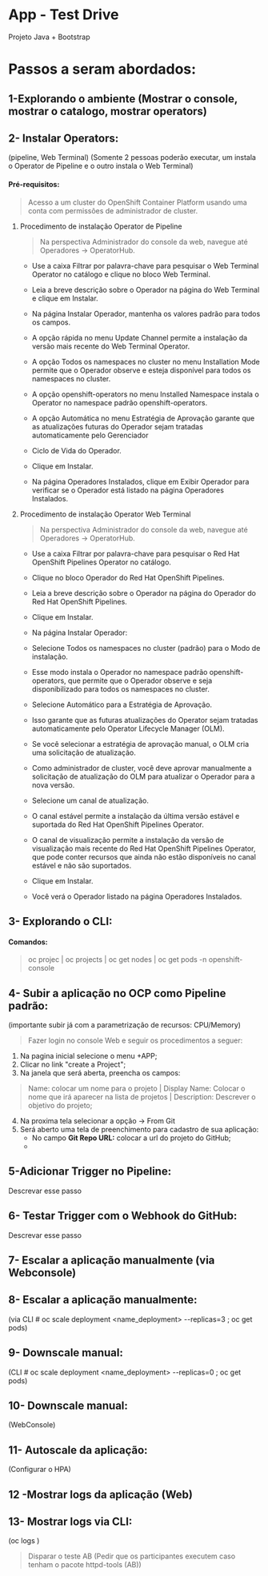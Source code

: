 # App - Test Drive
Projeto Java + Bootstrap 

# Passos a seram abordados:

## 1-Explorando o ambiente (Mostrar o console, mostrar o catalogo, mostrar operators)

## 2- Instalar Operators: 
(pipeline, Web Terminal) (Somente 2 pessoas poderão executar, um instala o Operator de Pipeline e o outro instala o Web Terminal)

#### Pré-requisitos:

> Acesso a um cluster do OpenShift Container Platform usando uma conta com permissões de administrador de cluster.

1. Procedimento de instalação Operator de Pipeline

      > Na perspectiva Administrador do console da web, navegue até Operadores → OperatorHub.

      - Use a caixa Filtrar por palavra-chave para pesquisar o Web Terminal Operator no catálogo e clique no bloco Web Terminal.

      - Leia a breve descrição sobre o Operador na página do Web Terminal e clique em Instalar.

      - Na página Instalar Operador, mantenha os valores padrão para todos os campos.

      - A opção rápida no menu Update Channel permite a instalação da versão mais recente do Web Terminal Operator.

      - A opção Todos os namespaces no cluster no menu Installation Mode permite que o Operador observe e esteja disponível para todos os namespaces no           cluster.

      - A opção openshift-operators no menu Installed Namespace instala o Operator no namespace padrão openshift-operators.

      - A opção Automática no menu Estratégia de Aprovação garante que as atualizações futuras do Operador sejam tratadas automaticamente pelo Gerenciador
      
      - Ciclo de Vida do Operador.

      - Clique em Instalar.

      - Na página Operadores Instalados, clique em Exibir Operador para verificar se o Operador está listado na página Operadores Instalados.


2. Procedimento de instalação Operator Web Terminal

      > Na perspectiva Administrador do console da web, navegue até Operadores → OperatorHub.

      - Use a caixa Filtrar por palavra-chave para pesquisar o Red Hat OpenShift Pipelines Operator no catálogo. 

      - Clique no bloco Operador do Red Hat OpenShift Pipelines.

      - Leia a breve descrição sobre o Operador na página do Operador do Red Hat OpenShift Pipelines. 

      - Clique em Instalar.
      
      - Na página Instalar Operador:

      - Selecione Todos os namespaces no cluster (padrão) para o Modo de instalação. 

      - Esse modo instala o Operador no namespace padrão openshift-operators, que permite que o Operador observe e seja disponibilizado para todos os              namespaces no cluster.

      - Selecione Automático para a Estratégia de Aprovação.

      - Isso garante que as futuras atualizações do Operator sejam tratadas automaticamente pelo Operator Lifecycle Manager (OLM).

      - Se você selecionar a estratégia de aprovação manual, o OLM cria uma solicitação de atualização.

      - Como administrador de cluster, você deve aprovar manualmente a solicitação de atualização do OLM para atualizar o Operador para a nova versão.

      - Selecione um canal de atualização.

      - O canal estável permite a instalação da última versão estável e suportada do Red Hat OpenShift Pipelines Operator.

      - O canal de visualização permite a instalação da versão de visualização mais recente do Red Hat OpenShift Pipelines Operator, que pode conter              recursos que ainda não estão disponíveis no canal estável e não são suportados.

      - Clique em Instalar. 

      - Você verá o Operador listado na página Operadores Instalados.
       

## 3- Explorando o CLI:

 #### Comandos:
 
 > oc projec |
 > oc projects |
 > oc get nodes |
 > oc get pods -n openshift-console


## 4- Subir a aplicação no OCP como Pipeline padrão:
(importante subir já com a parametrização de recursos: CPU/Memory)
> Fazer login no console Web e seguir os procedimentos a seguer:

1. Na pagina inicial selecione o menu +APP;
2. Clicar no link "create a Project";
3. Na janela que será aberta, preencha os campos:
> Name: colocar um nome para o projeto | Display Name: Colocar o nome que irá aparecer na lista de projetos | Description: Descrever o objetivo do projeto;
4. Na proxima tela selecionar a opção -> From Git
5. Será aberto uma tela de preenchimento para cadastro de sua aplicação:
      - No campo **Git Repo URL:** colocar a url do projeto do GitHub;
      -  
## 5-Adicionar Trigger no Pipeline:
Descrevar esse passo

## 6- Testar Trigger com o Webhook do GitHub:
Descrevar esse passo

## 7- Escalar a aplicação manualmente (via Webconsole)

## 8- Escalar a aplicação manualmente:
(via CLI # oc scale deployment <name_deployment> --replicas=3 ; oc get pods)

## 9- Downscale manual:
(CLI # oc scale deployment <name_deployment> --replicas=0 ; oc get pods)

## 10- Downscale manual:
(WebConsole)

## 11- Autoscale da aplicação:
(Configurar o HPA)

## 12 -Mostrar logs da aplicação (Web)

## 13- Mostrar logs via CLI:
(oc logs <pod>)

> Disparar o teste AB (Pedir que os participantes executem caso tenham o pacote httpd-tools (AB))
